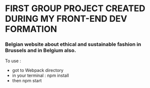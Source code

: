 <h1> FIRST GROUP PROJECT CREATED DURING MY FRONT-END DEV FORMATION </h1>

<h3> Belgian website about ethical and sustainable fashion in Brussels and in Belgium also. </h3>

<p> To use : </p>
<ul> 
    <li> got to Webpack directory </li>
    <li> in your terminal : npm install </li>
    <li> then npm start </li>
</ul>
